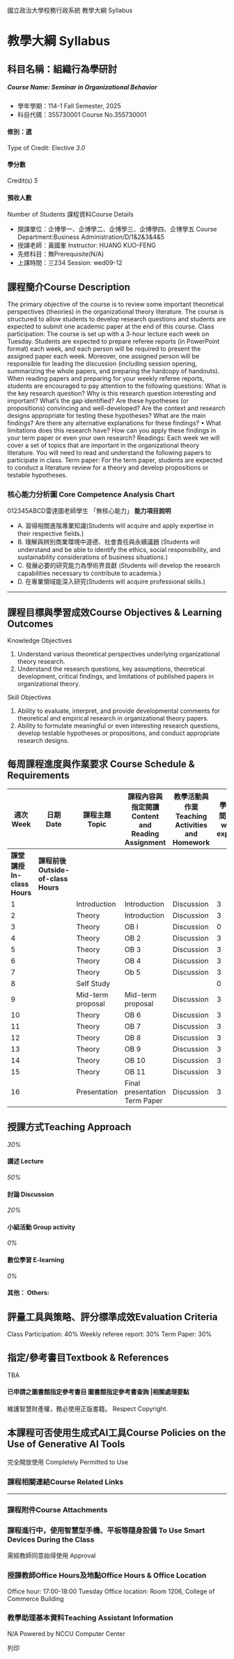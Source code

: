 國立政治大學校務行政系統 教學大綱 Syllabus
# 教學大綱 Syllabus
##  科目名稱：組織行為學研討 
#####  Course Name: Seminar in Organizational Behavior
  * 學年學期：114-1 Fall Semester, 2025 
  * 科目代碼：355730001 Course No.355730001


#### 修別：選
Type of Credit: Elective 
_3.0_
#### 學分數
Credit(s)
_5_
#### 預收人數
Number of Students
課程資料Course Details
  * 開課單位：企博學一、企博學二、企博學三、企博學四、企博學五 Course Department:Business Administration/D/1&2&3&4&5 
  * 授課老師：黃國峯 Instructor: HUANG KUO-FENG 
  * 先修科目：無Prerequisite(N/A)
  * 上課時間：三234 Session: wed09-12


##  課程簡介Course Description
The primary objective of the course is to review some important theoretical perspectives (theories) in the organizational theory literature. The course is structured to allow students to develop research questions and students are expected to submit one academic paper at the end of this course. 
Class participation: 
The course is set up with a 3-hour lecture each week on Tuesday. Students are expected to prepare referee reports (in PowerPoint format) each week, and each person will be required to present the assigned paper each week. Moreover, one assigned person will be responsible for leading the discussion (including session opening, summarizing the whole papers, and preparing the hardcopy of handouts). 
When reading papers and preparing for your weekly referee reports, students are encouraged to pay attention to the following questions: 
What is the key research question? 
Why is this research question interesting and important? What’s the gap identified?
Are these hypotheses (or propositions) convincing and well-developed? 
Are the context and research designs appropriate for testing these hypotheses?
What are the main findings? Are there any alternative explanations for these findings?
• What limitations does this research have? How can you apply these findings in your term paper or even your own research? 
Readings:
Each week we will cover a set of topics that are important in the organizational theory literature. You will need to read and understand the following papers to participate in class. 
Term paper:
For the term paper, students are expected to conduct a literature review for a theory and develop propositions or testable hypotheses. 
###  核心能力分析圖 Core Competence Analysis Chart
012345ABCD雷達圖老師學生
「無核心能力」 
**能力項目說明**
  * A. 習得相關進階專業知識(Students will acquire and apply expertise in their respective fields.)
  * B. 理解與辨別商業環境中道德、社會責任與永續議題 (Students will understand and be able to identify the ethics, social responsibility, and sustainability considerations of business situations.)
  * C. 發展必要的研究能力為學術界貢獻 (Students will develop the research capabilities necessary to contribute to academia.)
  * D. 在專業領域能深入研究(Students will acquire professional skills.)


* * *
##  課程目標與學習成效Course Objectives & Learning Outcomes 
Knowledge Objectives
  1. Understand various theoretical perspectives underlying organizational theory research.
  2. Understand the research questions, key assumptions, theoretical development, critical findings, and limitations of published papers in organizational theory.  
  
Skill Objectives


  1. Ability to evaluate, interpret, and provide developmental comments for theoretical and empirical research in organizational theory papers.
  2. Ability to formulate meaningful or even interesting research questions, develop testable hypotheses or propositions, and conduct appropriate research designs.


##  每周課程進度與作業要求 Course Schedule & Requirements
**週次** **Week** |  **日期** **Date** |  **課程主題** **Topic** |  **課程內容與指定閱讀** **Content and Reading Assignment** |  **教學活動與作業** **Teaching Activities and Homework** |  **學習投入時間** **Student workload expectation**  
---|---|---|---|---|---  
|  **課堂講授** **In-class Hours** |  **課程前後** **Outside-of-class Hours**  
1 |  |  Introduction |  Introduction |  Discussion |  3 |  9  
2 |  |  Theory |  Introduction |  Discussion |  3 |  9  
3 |  | Theory |  OB I | Discussion |  0 |  0  
4 |  |  Theory |  OB 2 |  Discussion |  3 |  9  
5 |  |  Theory |  OB 3 |  Discussion |  3 |  9  
6 |  |  Theory |  OB 4 |  Discussion |  3 |  9  
7 |  |  Theory |  Ob 5 |  Discussion |  3 |  9  
8 |  | Self Study |  |  |  0 |  9  
9 |  |  Mid-term proposal  |  Mid-term proposal |  Discussion |  3 |  9  
10 |  |  Theory | OB 6 |  Discussion |  3 |  9  
11 |  |  Theory | OB 7 |  Discussion |  3 |  9  
12 |  |  Theory | OB 8 |  Discussion |  3 |  9  
13 |  |  Theory | OB 9 |  Discussion |  3 |  9  
14 |  |  Theory | OB 10 |  Discussion |  3 |  9  
15 |  |  Theory | OB 11 | Discussion |  3 |  9  
16 |  |  Presentation |  Final presentation Term Paper |  Discussion |  3 |  9  
##  授課方式Teaching Approach
_30%_
####  講述 Lecture
_50%_
####  討論 Discussion
_20%_
####  小組活動 Group activity
_0%_
####  數位學習 E-learning
_0%_
####  其他： Others:
##  評量工具與策略、評分標準成效Evaluation Criteria
Class Participation: 40%
Weekly referee report: 30% 
Term Paper: 30%
##  指定/參考書目Textbook & References
TBA
####  已申請之圖書館指定參考書目  圖書館指定參考書查詢 |相關處理要點
維護智慧財產權，務必使用正版書籍。 Respect Copyright.
##  本課程可否使用生成式AI工具Course Policies on the Use of Generative AI Tools
完全開放使用 Completely Permitted to Use
###  課程相關連結Course Related Links
* * *
###  課程附件Course Attachments
###  課程進行中，使用智慧型手機、平板等隨身設備 To Use Smart Devices During the Class
需經教師同意始得使用  Approval
###  授課教師Office Hours及地點Office Hours & Office Location
Office hour: 17:00-18:00 Tuesday 
Office location: Room 1206, College of Commerce Building
###  教學助理基本資料Teaching Assistant Information
N/A
Powered by NCCU Computer Center
  
列印

